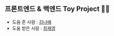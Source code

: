 ## 프론트엔드 & 백엔드 Toy Project 🐰🐻

- 도움 준 사람 : [김나예](https://github.com/nnnayy)
- 도움 받은 사람 : [최재영](https://github.com/cjy3458)